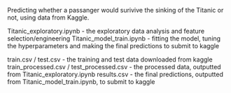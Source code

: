Predicting whether a passanger would surivive the sinking of the Titanic or not, using data from Kaggle.

Titanic_exploratory.ipynb - the exploratory data analysis and feature selection/engineering
Titanic_model_train.ipynb - fitting the model, tuning the hyperparameters and making the final predictions to submit to kaggle

train.csv / test.csv - the training and test data downloaded from kaggle
train_processed.csv / test_processed.csv - the processed data, outputted from Titanic_exploratory.ipynb
results.csv - the final predictions, outputted from Titanic_model_train.ipynb, to submit to kaggle
